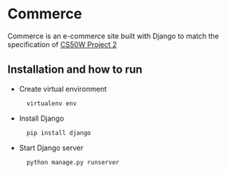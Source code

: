 # Commerce
Commerce is an e-commerce site built with Django to match the specification of [CS50W Project 2](https://cs50.harvard.edu/web/2020/projects/2/commerce/)

## Installation and how to run

- Create virtual environment

        virtualenv env

- Install Django

        pip install django

- Start Django server

        python manage.py runserver
